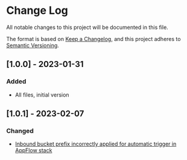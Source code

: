 # Change Log

All notable changes to this project will be documented in this file.

The format is based on [Keep a Changelog](https://keepachangelog.com/en/1.0.0/),
and this project adheres to [Semantic Versioning](https://semver.org/spec/v2.0.0.html).

## [1.0.0] - 2023-01-31

### Added

- All files, initial version

## [1.0.1] - 2023-02-07

### Changed

- [Inbound bucket prefix incorrectly applied for automatic trigger in AppFlow stack](https://github.com/aws-solutions/data-connectors-for-aws-clean-rooms/issues/11)
